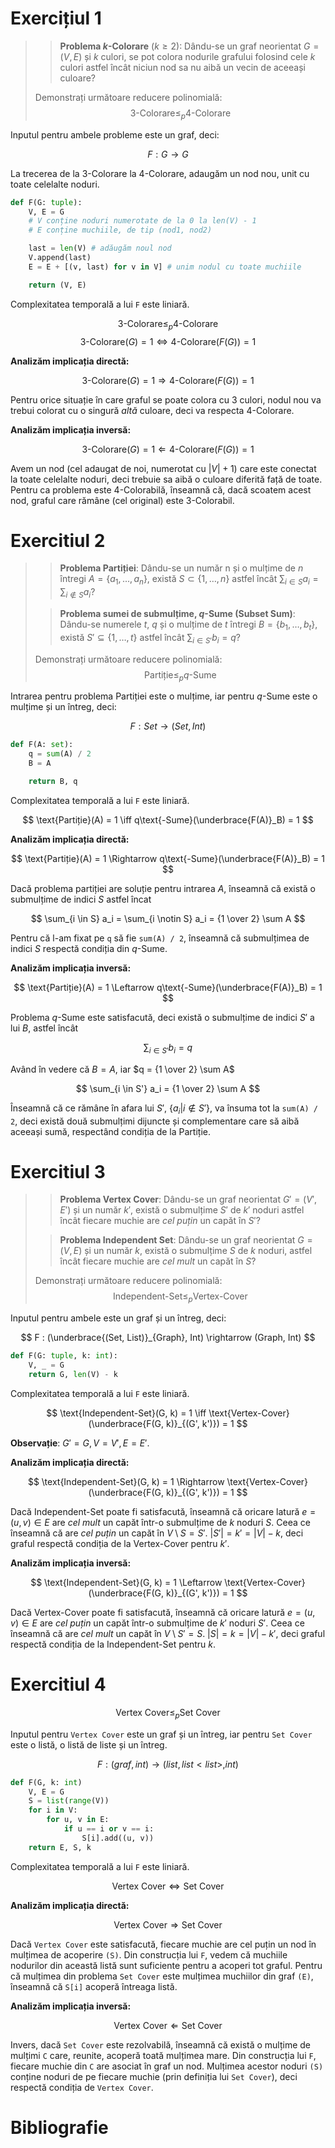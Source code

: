# Exercițiul 1

> > **Problema $k$-Colorare** ($k\geq2$): Dându-se un graf neorientat $G = (V, E)$ și
> > $k$ culori, se pot colora nodurile grafului folosind cele $k$ culori astfel
> > încât niciun nod sa nu aibă un vecin de aceeași culoare?
> 
> Demonstrați următoare reducere polinomială:
> $$ 3\text{-Colorare} \leq_p 4\text{-Colorare} $$

Inputul pentru ambele probleme este un graf, deci:

$$ F : G \rightarrow G $$

La trecerea de la 3-Colorare la 4-Colorare, adaugăm un nod nou, unit cu toate
celelalte noduri.

```python
def F(G: tuple):
    V, E = G
    # V conține noduri numerotate de la 0 la len(V) - 1
    # E conține muchiile, de tip (nod1, nod2)

    last = len(V) # adăugăm noul nod
    V.append(last)
    E = E + [(v, last) for v in V] # unim nodul cu toate muchiile

    return (V, E)
```

Complexitatea temporală a lui `F` este liniară.

$$ 3\text{-Colorare} \leq_p 4\text{-Colorare} $$
$$ 3\text{-Colorare}(G) = 1 \iff 4\text{-Colorare}(F(G)) = 1 $$

**Analizăm implicația directă:**

$$ \text{3-Colorare}(G) = 1 \Rightarrow \text{4-Colorare}(F(G)) = 1 $$

Pentru orice situație în care graful se poate colora cu $3$ culori, nodul nou va
trebui colorat cu o singură *altă* culoare, deci va respecta $4$-Colorare.

**Analizăm implicația inversă:**

$$ 3\text{-Colorare}(G) = 1 \Leftarrow 4\text{-Colorare}(F(G)) = 1 $$

Avem un nod (cel adaugat de noi, numerotat cu $|V|+1$) care este conectat la
toate celelalte noduri, deci trebuie sa aibă o culoare diferită față de toate.
Pentru ca problema este $4$-Colorabilă, înseamnă că, dacă scoatem acest nod,
graful care rămâne (cel original) este $3$-Colorabil.

# Exercitiul 2

> > **Problema Partiției**: Dându-se un număr n și o mulțime de $n$ întregi $A =
> > \{a_1, ..., a_n\}$, există $S \subset \{1, \dots, n\}$ astfel încât $\sum_{i
> > \in S} a_i = \sum_{i \notin S} a_i$?
>
> > **Problema sumei de submulțime, $q$-Sume (Subset Sum)**: Dându-se numerele
> > $t$, $q$ și o mulțime de $t$ întregi $B = \{b_1, \dots, b_t\}$, există $S'
> > \subseteq \{1, \dots, t\}$ astfel încât $\sum_{i \in S'} b_i = q$?
>
> Demonstrați următoare reducere polinomială:
> $$ \text{Partiție} \leq_p q\text{-Sume} $$

Intrarea pentru problema Partiției este o mulțime, iar pentru $q$-Sume este o
mulțime și un întreg, deci:

$$ F : Set \rightarrow (Set, Int) $$

```python
def F(A: set):
    q = sum(A) / 2
    B = A

    return B, q
```

Complexitatea temporală a lui `F` este liniară.

$$ \text{Partiție}(A) = 1 \iff q\text{-Sume}(\underbrace{F(A)}_B) = 1 $$

**Analizăm implicația directă:**

$$ \text{Partiție}(A) = 1 \Rightarrow q\text{-Sume}(\underbrace{F(A)}_B) = 1 $$

Dacă problema partiției are soluție pentru intrarea $A$, înseamnă că există o
submulțime de indici $S$ astfel încat

$$ \sum_{i \in S} a_i = \sum_{i \notin S} a_i = {1 \over 2} \sum A $$

Pentru că l-am fixat pe `q` să fie `sum(A) / 2`, înseamnă că submulțimea de indici $S$ respectă condiția din $q$-Sume.

**Analizăm implicația inversă:**

$$ \text{Partiție}(A) = 1 \Leftarrow q\text{-Sume}(\underbrace{F(A)}_B) = 1 $$

Problema $q$-Sume este satisfacută, deci există o submulțime de indici $S'$ a lui
$B$, astfel încât

$$ \sum_{i \in S'} b_i = q $$

Având în vedere că $B = A$, iar $q = {1 \over 2} \sum A$

$$ \sum_{i \in S'} a_i = {1 \over 2} \sum A $$

Înseamnă că ce rămâne în afara lui $S'$, $\{a_i| i \notin S'\}$, va însuma tot la
`sum(A) / 2`, deci există două submulțimi dijuncte și complementare care să aibă
aceeași sumă, respectând condiția de la Partiție.

# Exercitiul 3

> > **Problema Vertex Cover**: Dându-se un graf neorientat $G' = (V', E')$ și un
> > număr $k'$, există o submulțime $S'$ de $k'$ noduri astfel încât fiecare muchie
> > are *cel puțin* un capăt în $S'$?
> 
> > **Problema Independent Set**: Dându-se un graf neorientat $G = (V, E)$ și
> > un număr $k$, există o submulțime $S$ de $k$ noduri, astfel încât fiecare
> > muchie are *cel mult* un capăt în $S$?
>
> Demonstrați următoare reducere polinomială:
> $$ \text{Independent-Set} \leq_p \text{Vertex-Cover} $$

Inputul pentru ambele este un graf și un întreg, deci:

$$ F : (\underbrace{(Set, List)}_{Graph}, Int) \rightarrow (Graph, Int) $$

```python
def F(G: tuple, k: int):
    V, _ = G
    return G, len(V) - k
```

Complexitatea temporală a lui `F` este liniară.

$$ \text{Independent-Set}(G, k) = 1 \iff \text{Vertex-Cover}(\underbrace{F(G,
k)}_{(G', k')}) = 1 $$

**Observație**: $G' = G, V = V', E = E'$.

**Analizăm implicația directă:**

$$ \text{Independent-Set}(G, k) = 1 \Rightarrow
\text{Vertex-Cover}(\underbrace{F(G, k)}_{(G', k')}) = 1 $$

Dacă Independent-Set poate fi satisfacută, înseamnă că oricare latură $e = (u,
v) \in E$ are *cel mult* un capăt într-o submulțime de $k$ noduri $S$. Ceea ce
înseamnă că are *cel puțin* un capăt în $V \setminus S = S'$. $|S'| = k' = |V| -
k$, deci graful respectă condiția de la Vertex-Cover pentru $k'$.

**Analizăm implicația inversă:**

$$ \text{Independent-Set}(G, k) = 1 \Leftarrow
\text{Vertex-Cover}(\underbrace{F(G, k)}_{(G', k')}) = 1 $$

Dacă Vertex-Cover poate fi satisfacută, înseamnă că oricare latură $e = (u,
v) \in E$ are *cel puțin* un capăt într-o submulțime de $k'$ noduri $S'$. Ceea ce
înseamnă că are *cel mult* un capăt în $V \setminus S' = S$. $|S| = k = |V| -
k'$, deci graful respectă condiția de la Independent-Set pentru $k$.

# Exercitiul 4
$$ \text{Vertex Cover} \leq_p \text{Set Cover} $$

Inputul pentru `Vertex Cover` este un graf și un întreg, iar pentru `Set Cover`
este o listă, o listă de liste și un întreg.

$$ F : (graf, int) \rightarrow (list, list<list>, int) $$

```python
def F(G, k: int)
    V, E = G
    S = list(range(V))
    for i in V:
        for u, v in E:
            if u == i or v == i:
                S[i].add((u, v))
    return E, S, k
```

Complexitatea temporală a lui `F` este liniară.

$$ \text{Vertex Cover} \iff \text{Set Cover} $$

**Analizăm implicația directă:**

$$ \text{Vertex Cover} \Rightarrow \text{Set Cover} $$

Dacă `Vertex Cover` este satisfacută, fiecare muchie are cel puțin un nod în
mulțimea de acoperire `(S)`. Din construcția lui `F`, vedem că muchiile
nodurilor din această listă sunt suficiente pentru a acoperi tot graful. Pentru
că mulțimea din problema `Set Cover` este mulțimea muchiilor din graf `(E)`,
înseamnă că `S[i]` acoperă întreaga listă.

**Analizăm implicația inversă:**

$$ \text{Vertex Cover} \Leftarrow \text{Set Cover} $$

Invers, dacă `Set Cover` este rezolvabilă, înseamnă că există o mulțime de
mulțimi `C` care, reunite, acoperă toată mulțimea mare. Din construcția lui `F`,
fiecare muchie din `C` are asociat în graf un nod. Mulțimea acestor noduri `(S)`
conține noduri de pe fiecare muchie (prin definiția lui `Set Cover`), deci
respectă condiția de `Vertex Cover`.

# Bibliografie
